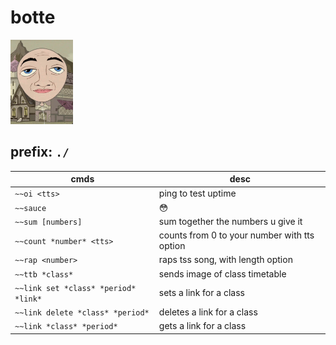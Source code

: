 # botte

<img src="images/botte.png" width="100px" />

## prefix: `./`
| cmds | desc |
|------|------|
| `~~oi <tts>` | ping to test uptime |
| `~~sauce` | 😳 |
| `~~sum [numbers]` | sum together the numbers u give it |
| `~~count *number* <tts>` | counts from 0 to your number with tts option |
| `~~rap <number>` | raps tss song, with length option |
| `~~ttb *class*` | sends image of class timetable |
| `~~link set *class* *period* *link*` | sets a link for a class |
| `~~link delete *class* *period*` | deletes a link for a class |
| `~~link *class* *period*` | gets a link for a class |